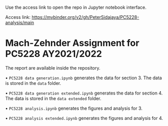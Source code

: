 Use the access link to open the repo in Jupyter notebook interface.

Access link: https://mybinder.org/v2/gh/PeterSidajaya/PC5228-analysis/main

# Mach-Zehnder Assignment for PC5228 AY2021/2022 #

The report are available inside the repository.

• `PC5228 data generation.ipynb` generates the data for section 3. The data is stored in the `data` folder.

• `PC5228 data generation extended.ipynb` generates the data for section 4. The data is stored in the `data extended` folder.

• `PC5228 analysis.ipynb` generates the figures and analysis for 3.

• `PC5228 analysis extended.ipynb` generates the figures and analysis for 4.
